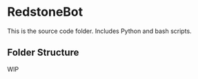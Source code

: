 # RedstoneBot

This is the source code folder. Includes Python and bash scripts.

## Folder Structure

WIP
